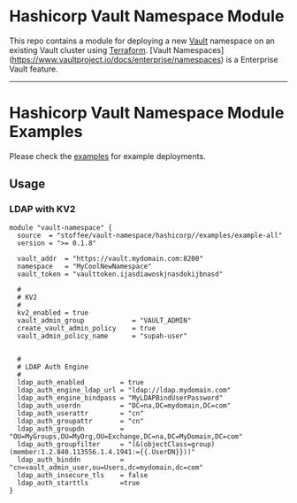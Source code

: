 # Hashicorp Vault Namespace Module

This repo contains a module for deploying a new [Vault](https://www.vault.io/) namespace on an existing Vault cluster using [Terraform](https://www.terraform.io/). [Vault Namespaces] (https://www.vaultproject.io/docs/enterprise/namespaces) is a Enterprise Vault feature.

---
# Hashicorp Vault Namespace Module Examples

Please check the [examples](https://github.com/stoffee/terraform-hashicorp-vault-namespace/tree/primary/examples) for example deployments.


## Usage

### LDAP with KV2

```hcl
module "vault-namespace" {
  source  = "stoffee/vault-namespace/hashicorp//examples/example-all"
  version = ">= 0.1.8"

  vault_addr  = "https://vault.mydomain.com:8200"
  namespace   = "MyCoolNewNamespace"
  vault_token = "vaulttoken.ijasdiawoskjnasdokijbnasd"

  #
  # KV2
  #
  kv2_enabled = true
  vault_admin_group            = "VAULT_ADMIN"
  create_vault_admin_policy    = true
  vault_admin_policy_name      = "supah-user"


  #
  # LDAP Auth Engine
  #
  ldap_auth_enabled         = true
  ldap_auth_engine_ldap_url = "ldap://ldap.mydomain.com"
  ldap_auth_engine_bindpass = "MyLDAPBindUserPassword"
  ldap_auth_userdn          = "DC=na,DC=mydomain,DC=com"
  ldap_auth_userattr        = "cn"
  ldap_auth_groupattr       = "cn"
  ldap_auth_groupdn         = "OU=MyGroups,OU=MyOrg,OU=Exchange,DC=na,DC=MyDomain,DC=com"
  ldap_auth_groupfilter     = "(&(objectClass=group)(member:1.2.840.113556.1.4.1941:={{.UserDN}}))"
  ldap_auth_binddn          = "cn=vault_admin_user,ou=Users,dc=mydomain,dc=com"
  ldap_auth_insecure_tls    = false
  ldap_auth_starttls        =true
}
```
